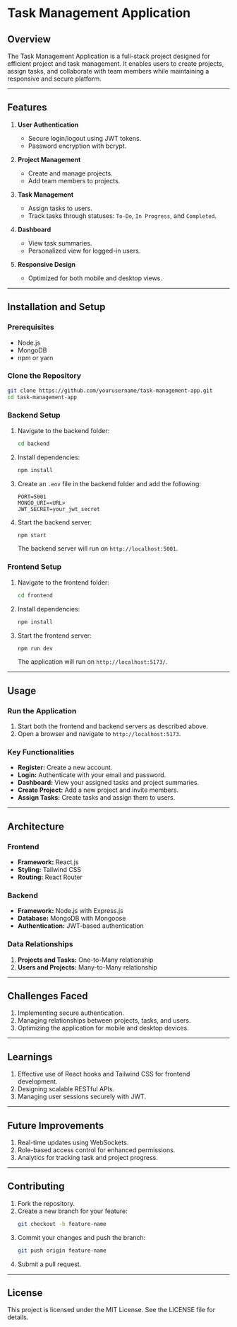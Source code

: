 # Task Management Application


## Overview

The Task Management Application is a full-stack project designed for efficient project and task management. It enables users to create projects, assign tasks, and collaborate with team members while maintaining a responsive and secure platform.

---

## Features

1. **User Authentication**

   - Secure login/logout using JWT tokens.
   - Password encryption with bcrypt.

2. **Project Management**

   - Create and manage projects.
   - Add team members to projects.

3. **Task Management**

   - Assign tasks to users.
   - Track tasks through statuses: `To-Do`, `In Progress`, and `Completed`.

4. **Dashboard**

   - View task summaries.
   - Personalized view for logged-in users.

5. **Responsive Design**
   - Optimized for both mobile and desktop views.

---

## Installation and Setup

### Prerequisites

- Node.js
- MongoDB
- npm or yarn

### Clone the Repository

```bash
git clone https://github.com/yourusername/task-management-app.git
cd task-management-app
```

### Backend Setup

1. Navigate to the backend folder:

   ```bash
   cd backend
   ```

2. Install dependencies:

   ```bash
   npm install
   ```

3. Create an `.env` file in the backend folder and add the following:

   ```env
   PORT=5001
   MONGO_URI=<URL>
   JWT_SECRET=your_jwt_secret
   ```

4. Start the backend server:
   ```bash
   npm start
   ```
   The backend server will run on `http://localhost:5001`.

### Frontend Setup

1. Navigate to the frontend folder:

   ```bash
   cd frontend
   ```

2. Install dependencies:

   ```bash
   npm install
   ```

3. Start the frontend server:
   ```bash
   npm run dev
   ```
   The application will run on `http://localhost:5173/`.

---

## Usage

### Run the Application

1. Start both the frontend and backend servers as described above.
2. Open a browser and navigate to `http://localhost:5173`.

### Key Functionalities

- **Register:** Create a new account.
- **Login:** Authenticate with your email and password.
- **Dashboard:** View your assigned tasks and project summaries.
- **Create Project:** Add a new project and invite members.
- **Assign Tasks:** Create tasks and assign them to users.

---

## Architecture

### **Frontend**

- **Framework:** React.js
- **Styling:** Tailwind CSS
- **Routing:** React Router

### **Backend**

- **Framework:** Node.js with Express.js
- **Database:** MongoDB with Mongoose
- **Authentication:** JWT-based authentication

### **Data Relationships**

1. **Projects and Tasks:** One-to-Many relationship
2. **Users and Projects:** Many-to-Many relationship

---

## Challenges Faced

1. Implementing secure authentication.
2. Managing relationships between projects, tasks, and users.
3. Optimizing the application for mobile and desktop devices.

---

## Learnings

1. Effective use of React hooks and Tailwind CSS for frontend development.
2. Designing scalable RESTful APIs.
3. Managing user sessions securely with JWT.

---

## Future Improvements

1. Real-time updates using WebSockets.
2. Role-based access control for enhanced permissions.
3. Analytics for tracking task and project progress.

---

## Contributing

1. Fork the repository.
2. Create a new branch for your feature:
   ```bash
   git checkout -b feature-name
   ```
3. Commit your changes and push the branch:
   ```bash
   git push origin feature-name
   ```
4. Submit a pull request.

---

## License

This project is licensed under the MIT License. See the LICENSE file for details.
